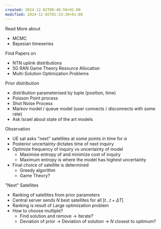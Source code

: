 ```yaml
---
created: 2024-12-02T00:48:58+01:00
modified: 2024-12-02T01:33:38+01:00
---
```

Read More about
- MCMC
- Bayesian timeseries

Find Papers on
- NTN uplink distributions
- 5G RAN Game Theory Resource Allocation
- Multi-Solution Optimization Problems



Prior distribution
- distribution parameterised by tuple (position, time)
- Poisson Point process
- Shot Noise Process
- Markov model / queue model (user connects / disconnects with some rate)
- Ask Israel about state of the art models

Observation
- UE sat asks "next" satellites at some points in time for $\alpha$ 
- Posterior uncertainty dictates time of next inquiry
- Optimize frequency of inquiry vs uncertainty of model
	- Maximise entropy of and minimize cost of inquiry
	- Maximum entropy is where the model has highest uncertainty
- Final choice of satellite is determined
	- Greedy algorithm
	- Game Theory?

"Next" Satellites
- Ranking of satellites from prior parameters
- Central server sends $N$ best satellites for all $[t \dots t + \Delta T]$
- Ranking is result of Large optimization problem
- How to choose multiple?
	- Find solution and remove -> iterate?
	- Deviation of prior -> Deviation of solution -> $N$ closest to optimum? 
